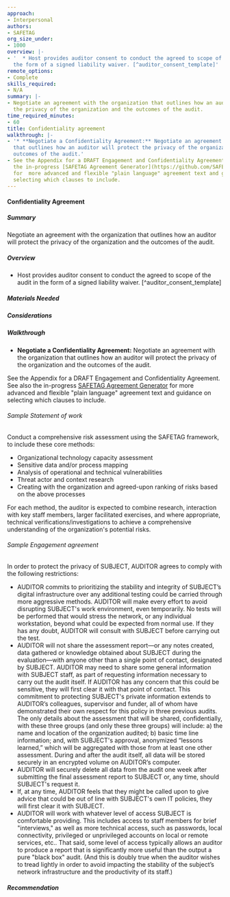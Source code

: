 ```yaml
---
approach:
- Interpersonal
authors:
- SAFETAG
org_size_under:
- 1000
overview: |-
- '  * Host provides auditor consent to conduct the agreed to scope of the audit in
  the form of a signed liability waiver. [^auditor_consent_template]'
remote_options:
- Complete
skills_required:
- N/A
summary: |-
- Negotiate an agreement with the organization that outlines how an auditor will protect
  the privacy of the organization and the outcomes of the audit.
time_required_minutes:
- 60
title: Confidentiality agreement
walkthrough: |-
- '* **Negotiate a Confidentiality Agreement:** Negotiate an agreement with the organization
  that outlines how an auditor will protect the privacy of the organization and the
  outcomes of the audit.'
- See the Appendix for a DRAFT Engagement and Confidentiality Agreement. See also
  the in-progress [SAFETAG Agreement Generator](https://github.com/SAFETAG/safetag_agreement_generator)
  for  more advanced and flexible "plain language" agreement text and guidance on
  selecting which clauses to include.
---
```


#### Confidentiality Agreement

##### Summary
Negotiate an agreement with the organization that outlines how an auditor will protect the privacy of the organization and the outcomes of the audit.

##### Overview

  * Host provides auditor consent to conduct the agreed to scope of the audit in the form of a signed liability waiver. [^auditor_consent_template]

##### Materials Needed

##### Considerations

##### Walkthrough

* **Negotiate a Confidentiality Agreement:** Negotiate an agreement with the organization that outlines how an auditor will protect the privacy of the organization and the outcomes of the audit.

See the Appendix for a DRAFT Engagement and Confidentiality Agreement. See also the in-progress [SAFETAG Agreement Generator](https://github.com/SAFETAG/safetag_agreement_generator) for  more advanced and flexible "plain language" agreement text and guidance on selecting which clauses to include.

###### Sample Statement of work

Conduct a comprehensive risk assessment using the SAFETAG framework, to include these core methods:

* Organizational technology capacity assessment
* Sensitive data and/or process mapping
* Analysis of operational and technical vulnerabilities
* Threat actor and context research
* Creating with the organization and agreed-upon ranking of risks based on the above processes

For each method, the auditor is expected to combine research, interaction with key staff members, larger facilitated exercises, and where appropriate, technical verifications/investigations to achieve a comprehensive understanding of the organization's potential risks.

###### Sample Engagement agreement

In order to protect the privacy of SUBJECT, AUDITOR agrees to comply with the following restrictions:

  * AUDITOR commits to prioritizing the stability and integrity of SUBJECT’s digital infrastructure over any additional testing could be carried through more aggressive methods. AUDITOR will make every effort to avoid disrupting SUBJECT's work environment, even temporarily. No tests will be performed that would stress the network, or any individual workstation, beyond what could be expected from normal use. If they has any doubt, AUDITOR will consult with SUBJECT before carrying out the test.
  * AUDITOR will not share the assessment report—or any notes created, data gathered or knowledge obtained about SUBJECT during the evaluation—with anyone other than a single point of contact, designated by SUBJECT. AUDITOR may need to share some general information with SUBJECT staff, as part of requesting information necessary to carry out the audit itself. If AUDITOR has any concern that this could be sensitive, they will first clear it with that point of contact. This commitment to protecting SUBJECT's private information extends to AUDITOR’s colleagues, supervisor and funder, all of whom have demonstrated their own respect for this policy in three previous audits. The only details about the assessment that will be shared, confidentially, with these three groups (and only these three groups) will include: a) the name and location of the organization audited; b) basic time line information; and, with SUBJECT's approval, anonymized “lessons learned,” which will be aggregated with those from at least one other assessment. During and after the audit itself, all data will be stored securely in an encrypted volume on AUDITOR’s computer.
  * AUDITOR will securely delete all data from the audit one week after submitting the final assessment report to SUBJECT or, any time, should SUBJECT's request it.
  * If, at any time, AUDITOR feels that they might be called upon to give advice that could be out of line with SUBJECT's own IT policies, they will first clear it with SUBJECT.
  * AUDITOR will work with whatever level of access SUBJECT is comfortable providing. This includes access to staff members for brief "interviews," as well as more technical access, such as passwords, local connectivity, privileged or unprivileged accounts on local or remote services, etc.. That said, some level of access typically allows an auditor to produce a report that is significantly more useful than the output a pure "black box" audit. (And this is doubly true when the auditor wishes to tread lightly in order to avoid impacting the stability of the subject’s network infrastructure and the productivity of its staff.)


##### Recommendation